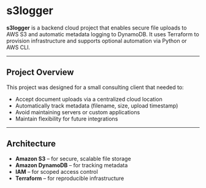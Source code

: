 # s3logger

**s3logger** is a backend cloud project that enables secure file uploads to AWS S3 and automatic metadata logging to DynamoDB. It uses Terraform to provision infrastructure and supports optional automation via Python or AWS CLI.

---

## Project Overview

This project was designed for a small consulting client that needed to:

- Accept document uploads via a centralized cloud location
- Automatically track metadata (filename, size, upload timestamp)
- Avoid maintaining servers or custom applications
- Maintain flexibility for future integrations

---

## Architecture

- **Amazon S3** – for secure, scalable file storage
- **Amazon DynamoDB** – for tracking metadata
- **IAM** – for scoped access control
- **Terraform** – for reproducible infrastructure

